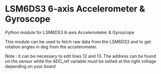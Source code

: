 # LSM6DS3 6-axis Accelerometer & Gyroscope 
Python module for LSM6DS3 6-axis Accelerometer &amp; Gyroscope

This module can be used to fetch raw data from the LSM6DS3 and to get rotation angles in deg from the accelerometer.

Note : it can be necessary to edit lines 12 and 13. The address can be found on the sensor while the ADC_ref variable must be setted at the right voltage depending on your board
